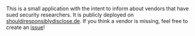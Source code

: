 This is a small application with the intent to inform about vendors that have 
sued security researchers. It is publicly deployed on [shouldiresponsiblydisclose.de](https://shouldiresponsiblydisclose.de/).
If you think a vendor is missing, feel free to create an [issue](https://github.com/derconno/shouldiresponsiblydisclose/issues)! 
